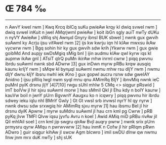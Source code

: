 # Œ 784 ‰
---
n AwvY kweI rwm ] Kwq Krcq iblCq suKu pwieAw krqy kI dwiq svweI
rwm ] dwiq svweI inKuit n jweI AMqrjwmI pwieAw ] koit ibGn sgly
auiT nwTy dUKu n nyVY AwieAw ] sWiq shj Awnµd Gnyry ibnsI BUK sbweI ]
nwnk gux gwvih suAwmI ky Acrju ijsu vifAweI rwm ]2] ijs kw kwrju
iqn hI kIAw mwxsu ikAw vycwrw rwm ] Bgq sohin hir ky gux gwvih sdw
krih jYkwrw rwm ] gux gwie goibMd And aupjy swDsMgiq sMig bnI ]
ijin audmu kIAw qwl kyrw iqs kI aupmw ikAw gnI ] ATsiT qIrQ puMn
ikirAw mhw inrml cwrw ] piqq pwvnu ibrdu suAwmI nwnk sbd ADwrw
]3] gux inDwn myrw pRBu krqw ausqiq kaunu krIjY rwm ] sMqw kI bynµqI
suAwmI nwmu mhw rsu dIjY rwm ] nwmu dIjY dwnu kIjY ibsru nwhI iek iKno
] gux gopwl aucru rsnw sdw gweIAY Anidno ] ijsu pRIiq lwgI nwm syqI
mnu qnu AMimRq BIjY ] ibnvMiq nwnk ieC puMnI pyiK drsnu jIjY
]4]7]10]
rwgu sUhI mhlw 5 CMq <> siqgur pRswid ]
imT bolVw jI hir sjxu suAwmI morw ] hau sMmil QkI jI Ehu kdy n bolY
kaurw ] kauVw boil n jwnY pUrn BgvwnY Aaugxu ko n icqwry ] piqq
pwvnu hir ibrdu sdwey ieku iqlu nhI BMnY Gwly ] Gt Gt vwsI srb
invwsI nyrY hI qy nyrw ] nwnk dwsu sdw srxwgiq hir AMimRq sjxu myrw
]1] hau ibsmu BeI jI hir drsnu dyiK Apwrw ] myrw suMdru suAwmI jI hau
crn kml pg Cwrw ] pRB pyKq jIvw TMFI QIvw iqsu jyvfu Avru n koeI ]
Awid AMiq miD pRBu rivAw jil Qil mhIAil soeI ] crn kml jip
swgru qirAw Bvjl auqry pwrw ] nwnk srix pUrn prmysru qyrw AMqu n
pwrwvwrw ]2] hau inmK n Cofw jI hir pRIqm pRwn ADwro ] guir siqgur
kihAw jI swcw Agm bIcwro ] imil swDU dInw qw nwmu lInw jnm mrx
duK nwTy ] shj sUK
####
